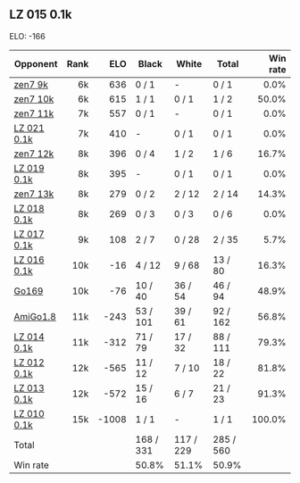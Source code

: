 ## LZ 015 0.1k ##

ELO: -166

Opponent | Rank | ELO | Black | White | Total | Win rate
---------|-----:|----:|-------|-------|-------|-------:
[zen7 9k](zen7%209k.md) | 6k | 636 | 0 / 1 | - | 0 / 1 | 0.0%
[zen7 10k](zen7%2010k.md) | 6k | 615 | 1 / 1 | 0 / 1 | 1 / 2 | 50.0%
[zen7 11k](zen7%2011k.md) | 7k | 557 | 0 / 1 | - | 0 / 1 | 0.0%
[LZ 021 0.1k](LZ%20021%200.1k.md) | 7k | 410 | - | 0 / 1 | 0 / 1 | 0.0%
[zen7 12k](zen7%2012k.md) | 8k | 396 | 0 / 4 | 1 / 2 | 1 / 6 | 16.7%
[LZ 019 0.1k](LZ%20019%200.1k.md) | 8k | 395 | - | 0 / 1 | 0 / 1 | 0.0%
[zen7 13k](zen7%2013k.md) | 8k | 279 | 0 / 2 | 2 / 12 | 2 / 14 | 14.3%
[LZ 018 0.1k](LZ%20018%200.1k.md) | 8k | 269 | 0 / 3 | 0 / 3 | 0 / 6 | 0.0%
[LZ 017 0.1k](LZ%20017%200.1k.md) | 9k | 108 | 2 / 7 | 0 / 28 | 2 / 35 | 5.7%
[LZ 016 0.1k](LZ%20016%200.1k.md) | 10k | -16 | 4 / 12 | 9 / 68 | 13 / 80 | 16.3%
[Go169](Go169.md) | 10k | -76 | 10 / 40 | 36 / 54 | 46 / 94 | 48.9%
[AmiGo1.8](AmiGo1.8.md) | 11k | -243 | 53 / 101 | 39 / 61 | 92 / 162 | 56.8%
[LZ 014 0.1k](LZ%20014%200.1k.md) | 11k | -312 | 71 / 79 | 17 / 32 | 88 / 111 | 79.3%
[LZ 012 0.1k](LZ%20012%200.1k.md) | 12k | -565 | 11 / 12 | 7 / 10 | 18 / 22 | 81.8%
[LZ 013 0.1k](LZ%20013%200.1k.md) | 12k | -572 | 15 / 16 | 6 / 7 | 21 / 23 | 91.3%
[LZ 010 0.1k](LZ%20010%200.1k.md) | 15k | -1008 | 1 / 1 | - | 1 / 1 | 100.0%
Total | | | 168 / 331 | 117 / 229 | 285 / 560 | 
Win rate| | | 50.8% | 51.1% | 50.9% | 
